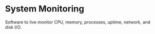 # System Monitoring

Software to live monitor CPU, memory, processes, uptime, network, and disk I/O.
